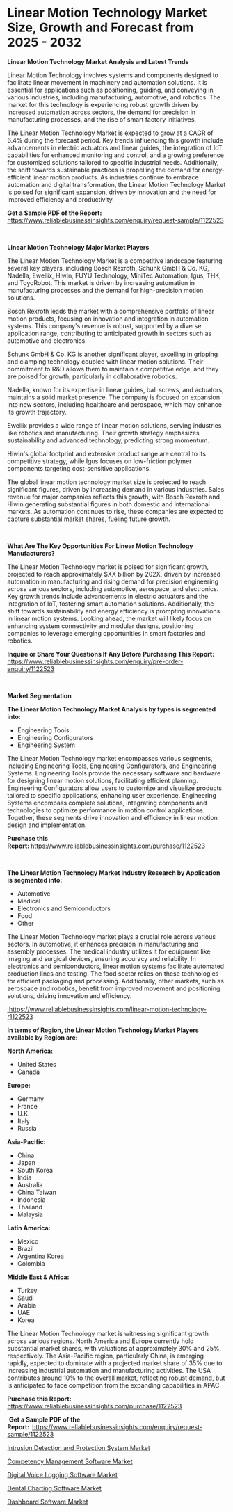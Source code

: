 <p><h1>Linear Motion Technology Market Size, Growth and Forecast from 2025 - 2032</h1></p><p><strong>Linear Motion Technology Market Analysis and Latest Trends</strong></p>
<p><p>Linear Motion Technology involves systems and components designed to facilitate linear movement in machinery and automation solutions. It is essential for applications such as positioning, guiding, and conveying in various industries, including manufacturing, automotive, and robotics. The market for this technology is experiencing robust growth driven by increased automation across sectors, the demand for precision in manufacturing processes, and the rise of smart factory initiatives.</p><p>The Linear Motion Technology Market is expected to grow at a CAGR of 6.4% during the forecast period. Key trends influencing this growth include advancements in electric actuators and linear guides, the integration of IoT capabilities for enhanced monitoring and control, and a growing preference for customized solutions tailored to specific industrial needs. Additionally, the shift towards sustainable practices is propelling the demand for energy-efficient linear motion products. As industries continue to embrace automation and digital transformation, the Linear Motion Technology Market is poised for significant expansion, driven by innovation and the need for improved efficiency and productivity.</p></p>
<p><strong>Get a Sample PDF of the Report:&nbsp;</strong> <a href="https://www.reliablebusinessinsights.com/enquiry/request-sample/1122523?utm_campaign=112&utm_medium=2&utm_source=Github&utm_content=ia&utm_term=10032025&utm_id=linear-motion-technology">https://www.reliablebusinessinsights.com/enquiry/request-sample/1122523</a></p>
<p>&nbsp;</p>
<p><strong>Linear Motion Technology Major Market Players</strong></p>
<p><p>The Linear Motion Technology Market is a competitive landscape featuring several key players, including Bosch Rexroth, Schunk GmbH & Co. KG, Nadella, Ewellix, Hiwin, FUYU Technology, MiniTec Automation, Igus, THK, and ToyoRobot. This market is driven by increasing automation in manufacturing processes and the demand for high-precision motion solutions.</p><p>Bosch Rexroth leads the market with a comprehensive portfolio of linear motion products, focusing on innovation and integration in automation systems. This company's revenue is robust, supported by a diverse application range, contributing to anticipated growth in sectors such as automotive and electronics.</p><p>Schunk GmbH & Co. KG is another significant player, excelling in gripping and clamping technology coupled with linear motion solutions. Their commitment to R&D allows them to maintain a competitive edge, and they are poised for growth, particularly in collaborative robotics.</p><p>Nadella, known for its expertise in linear guides, ball screws, and actuators, maintains a solid market presence. The company is focused on expansion into new sectors, including healthcare and aerospace, which may enhance its growth trajectory.</p><p>Ewellix provides a wide range of linear motion solutions, serving industries like robotics and manufacturing. Their growth strategy emphasizes sustainability and advanced technology, predicting strong momentum.</p><p>Hiwin's global footprint and extensive product range are central to its competitive strategy, while Igus focuses on low-friction polymer components targeting cost-sensitive applications.</p><p>The global linear motion technology market size is projected to reach significant figures, driven by increasing demand in various industries. Sales revenue for major companies reflects this growth, with Bosch Rexroth and Hiwin generating substantial figures in both domestic and international markets. As automation continues to rise, these companies are expected to capture substantial market shares, fueling future growth.</p></p>
<p>&nbsp;</p>
<p><strong>What Are The Key Opportunities For Linear Motion Technology Manufacturers?</strong></p>
<p><p>The Linear Motion Technology market is poised for significant growth, projected to reach approximately $XX billion by 202X, driven by increased automation in manufacturing and rising demand for precision engineering across various sectors, including automotive, aerospace, and electronics. Key growth trends include advancements in electric actuators and the integration of IoT, fostering smart automation solutions. Additionally, the shift towards sustainability and energy efficiency is prompting innovations in linear motion systems. Looking ahead, the market will likely focus on enhancing system connectivity and modular designs, positioning companies to leverage emerging opportunities in smart factories and robotics.</p></p>
<p><strong>Inquire or Share Your Questions If Any Before Purchasing This Report:</strong> <a href="https://www.reliablebusinessinsights.com/enquiry/pre-order-enquiry/1122523?utm_campaign=112&utm_medium=2&utm_source=Github&utm_content=ia&utm_term=10032025&utm_id=linear-motion-technology">https://www.reliablebusinessinsights.com/enquiry/pre-order-enquiry/1122523</a></p>
<p>&nbsp;</p>
<p><strong>Market Segmentation</strong></p>
<p><strong>The Linear Motion Technology Market Analysis by types is segmented into:</strong></p>
<p><ul><li>Engineering Tools</li><li>Engineering Configurators</li><li>Engineering System</li></ul></p>
<p><p>The Linear Motion Technology market encompasses various segments, including Engineering Tools, Engineering Configurators, and Engineering Systems. Engineering Tools provide the necessary software and hardware for designing linear motion solutions, facilitating efficient planning. Engineering Configurators allow users to customize and visualize products tailored to specific applications, enhancing user experience. Engineering Systems encompass complete solutions, integrating components and technologies to optimize performance in motion control applications. Together, these segments drive innovation and efficiency in linear motion design and implementation.</p></p>
<p><strong>Purchase this Report:&nbsp;</strong><a href="https://www.reliablebusinessinsights.com/purchase/1122523?utm_campaign=112&utm_medium=2&utm_source=Github&utm_content=ia&utm_term=10032025&utm_id=linear-motion-technology">https://www.reliablebusinessinsights.com/purchase/1122523</a></p>
<p>&nbsp;</p>
<p><strong>The Linear Motion Technology Market Industry Research by Application is segmented into:</strong></p>
<p><ul><li>Automotive</li><li>Medical</li><li>Electronics and Semiconductors</li><li>Food</li><li>Other</li></ul></p>
<p><p>The Linear Motion Technology market plays a crucial role across various sectors. In automotive, it enhances precision in manufacturing and assembly processes. The medical industry utilizes it for equipment like imaging and surgical devices, ensuring accuracy and reliability. In electronics and semiconductors, linear motion systems facilitate automated production lines and testing. The food sector relies on these technologies for efficient packaging and processing. Additionally, other markets, such as aerospace and robotics, benefit from improved movement and positioning solutions, driving innovation and efficiency.</p></p>
<p><a href="https://www.reliablebusinessinsights.com/linear-motion-technology-r1122523?utm_campaign=112&utm_medium=2&utm_source=Github&utm_content=ia&utm_term=10032025&utm_id=linear-motion-technology">&nbsp;https://www.reliablebusinessinsights.com/linear-motion-technology-r1122523</a></p>
<p><strong>In terms of Region, the Linear Motion Technology Market Players available by Region are:</strong></p>
<p>
    <p> <strong> North America: </strong>
        <ul>
            <li>United States</li>
            <li>Canada</li>
        </ul>
        </p> 
    <p> <strong> Europe: </strong>
        <ul>
            <li>Germany</li>
            <li>France</li>
            <li>U.K.</li>
            <li>Italy</li>
            <li>Russia</li>
        </ul>
        </p> 
    <p> <strong> Asia-Pacific: </strong>
        <ul>
            <li>China</li>
            <li>Japan</li>
            <li>South Korea</li>
            <li>India</li>
            <li>Australia</li>
            <li>China Taiwan</li>
            <li>Indonesia</li>
            <li>Thailand</li>
            <li>Malaysia</li>
        </ul>
        </p> 
    <p> <strong> Latin America: </strong>
        <ul>
            <li>Mexico</li>
            <li>Brazil</li>
            <li>Argentina Korea</li>
            <li>Colombia</li>
        </ul>
        </p> 
    <p> <strong> Middle East & Africa: </strong>
        <ul>
            <li>Turkey</li>
            <li>Saudi</li>
            <li>Arabia</li>
            <li>UAE</li>
            <li>Korea</li>
        </ul>
    </p>
    </p>
<p><p>The Linear Motion Technology market is witnessing significant growth across various regions. North America and Europe currently hold substantial market shares, with valuations at approximately 30% and 25%, respectively. The Asia-Pacific region, particularly China, is emerging rapidly, expected to dominate with a projected market share of 35% due to increasing industrial automation and manufacturing activities. The USA contributes around 10% to the overall market, reflecting robust demand, but is anticipated to face competition from the expanding capabilities in APAC.</p></p>
<p><strong>Purchase this Report: </strong><a href="https://www.reliablebusinessinsights.com/purchase/1122523?utm_campaign=112&utm_medium=2&utm_source=Github&utm_content=ia&utm_term=10032025&utm_id=linear-motion-technology">https://www.reliablebusinessinsights.com/purchase/1122523</a></p>
<p>&nbsp;<strong>Get a Sample PDF of the Report:&nbsp;&nbsp;</strong><a href="https://www.reliablebusinessinsights.com/enquiry/request-sample/1122523?utm_campaign=112&utm_medium=2&utm_source=Github&utm_content=ia&utm_term=10032025&utm_id=linear-motion-technology">https://www.reliablebusinessinsights.com/enquiry/request-sample/1122523</a></p>
<p><strong></strong></p>
<p><p><a href="https://github.com/thanenegenqa/Market-Research-Report-List-1/blob/main/intrusion-detection-and-protection-system-market.md?utm_campaign=112&utm_medium=2&utm_source=Github&utm_content=ia&utm_term=10032025&utm_id=linear-motion-technology">Intrusion Detection and Protection System Market</a></p><p><a href="https://github.com/syskamazucqa/Market-Research-Report-List-1/blob/main/competency-management-software-market.md?utm_campaign=112&utm_medium=2&utm_source=Github&utm_content=ia&utm_term=10032025&utm_id=linear-motion-technology">Competency Management Software Market</a></p><p><a href="https://github.com/bhuraoutenc8/Market-Research-Report-List-1/blob/main/digital-voice-logging-software-market.md?utm_campaign=112&utm_medium=2&utm_source=Github&utm_content=ia&utm_term=10032025&utm_id=linear-motion-technology">Digital Voice Logging Software Market</a></p><p><a href="https://github.com/cezilfinerv9/Market-Research-Report-List-1/blob/main/dental-charting-software-market.md?utm_campaign=112&utm_medium=2&utm_source=Github&utm_content=ia&utm_term=10032025&utm_id=linear-motion-technology">Dental Charting Software Market</a></p><p><a href="https://github.com/lelkohydesyj/Market-Research-Report-List-1/blob/main/dashboard-software-market.md?utm_campaign=112&utm_medium=2&utm_source=Github&utm_content=ia&utm_term=10032025&utm_id=linear-motion-technology">Dashboard Software Market</a></p></p>